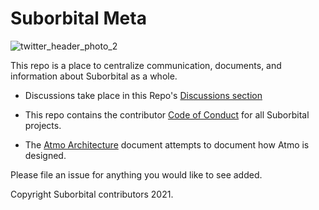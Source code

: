 # Suborbital Meta

![twitter_header_photo_2](https://user-images.githubusercontent.com/5942370/101560672-c1d5fd80-3991-11eb-8d0a-34c9d10cb770.png)

This repo is a place to centralize communication, documents, and information about Suborbital as a whole.

- Discussions take place in this Repo's [Discussions section](https://github.com/suborbital/meta/discussions)

- This repo contains the contributor [Code of Conduct](./CODE_OF_CONDUCT.md) for all Suborbital projects.

- The [Atmo Architecture](./architecture.md) document attempts to document how Atmo is designed.

Please file an issue for anything you would like to see added.

Copyright Suborbital contributors 2021.
